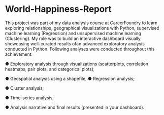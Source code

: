 # World-Happiness-Report

This project was part of my data analysis course at CareerFoundry to learn exploring relationships, geographical visualizations  with Python, supervised machine learning (Regression) 
and unsupervised machine learning (Clustering). 
My role was to build an interactive dashboard visually showcasing well-curated results ofan advanced exploratory analysis conducted in Python.
Following analyses were conducted throughout this achievement:

● Exploratory analysis through visualizations (scatterplots, correlation heatmaps, pair plots, and
categorical plots);

● Geospatial analysis using a shapefile;
● Regression analysis;

● Cluster analysis;

● Time-series analysis;

● Analysis narrative and final results (presented in your dashboard).
